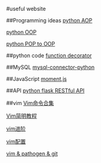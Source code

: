 #useful website

##Programming ideas
[python AOP](http://www.cnblogs.com/huxi/archive/2011/03/01/1967600.html)

[python OOP](http://www.runoob.com/python/python-object.html)

[python POP to OOP](http://www.iteye.com/topic/712942)


##python code
[function decorator](http://blog.csdn.net/thy38/article/details/4471421)


##MySQL
[mysql-connector-python](http://dev.mysql.com/doc/connector-python/en/connector-python-example-connecting.html)


##JavaScript
[moment.js](http://momentjs.com/docs/#/displaying)


##API
[python flask RESTful API](http://www.pythondoc.com/flask-restful/first.html)


##vim
[Vim命令合集](http://www.cnblogs.com/softwaretesting/archive/2011/07/12/2104435.html)

[Vim简明教程](http://blog.csdn.net/niushuai666/article/details/7275406)

[vim进阶](http://easwy.com/blog/archives/advanced-vim-skills-cscope/)

[vim配置](http://www.wklken.me/posts/2013/06/11/linux-my-vim.html#vim)

[vim & pathogen & git](http://lostjs.com/2012/02/04/use-pathogen-and-git-to-manage-vimfiles/)


